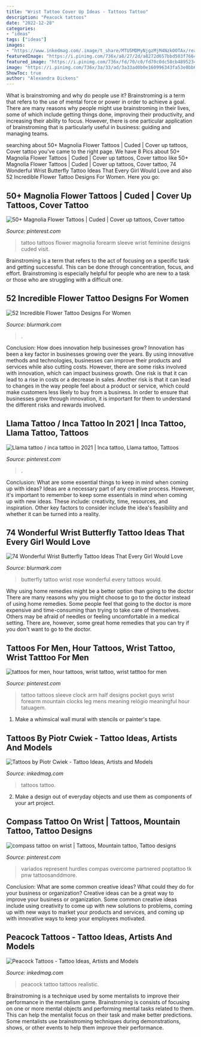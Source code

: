 ```yaml
---
title: "Wrist Tattoo Cover Up Ideas - Tattoos Tattoo"
description: "Peacock tattoos"
date: "2022-12-28"
categories:
- "ideas"
tags: ["ideas"]
images:
- "https://www.inkedmag.com/.image/t_share/MTU5MDMyNjgzMjM4Nzk0OTAx/realistic.jpg"
featuredImage: "https://i.pinimg.com/736x/a8/27/2d/a8272d657bbd503f766448b515a72661.jpg"
featured_image: "https://i.pinimg.com/736x/fd/70/c0/fd70c0dc58cb48952342c5b0aa3dee06.jpg"
image: "https://i.pinimg.com/736x/3a/33/ad/3a33ad0b0e160996343fa53e0bb6fc48.jpg"
ShowToc: true
author: "Alexandra Dickens"
---
```



What is brainstroming and why do people use it?
Brainstroming is a term that refers to the use of mental force or power in order to achieve a goal. There are many reasons why people might use brainstroming in their lives, some of which include getting things done, improving their productivity, and increasing their ability to focus. However, there is one particular application of brainstroming that is particularly useful in business: guiding and managing teams.

	

		
searching about 50+ Magnolia Flower Tattoos | Cuded | Cover up tattoos, Cover tattoo you've came to the right page. We have 8 Pics about 50+ Magnolia Flower Tattoos | Cuded | Cover up tattoos, Cover tattoo like 50+ Magnolia Flower Tattoos | Cuded | Cover up tattoos, Cover tattoo, 74 Wonderful Wrist Butterfly Tattoo Ideas That Every Girl Would Love and also 52 Incredible Flower Tattoo Designs For Women. Here you go:
		
    
## 50+ Magnolia Flower Tattoos | Cuded | Cover Up Tattoos, Cover Tattoo

<img loading=lazy src="https://i.pinimg.com/736x/fd/70/c0/fd70c0dc58cb48952342c5b0aa3dee06.jpg" onerror="this.onerror=null;this.src='https://tse1.mm.bing.net/th?id=OIP.y7CKmCajQ0GGid7G7CyIoAHaKA&amp;pid=15.1';" alt="50+ Magnolia Flower Tattoos | Cuded | Cover up tattoos, Cover tattoo">

_Source: pinterest.com_

>tattoo tattoos flower magnolia forearm sleeve wrist feminine designs cuded visit. 

	

Brainstroming is a term that refers to the act of focusing on a specific task and getting successful. This can be done through concentration, focus, and effort. Brainstroming is especially helpful for people who are new to a task or those who are struggling with a difficult one.

    
## 52 Incredible Flower Tattoo Designs For Women

<img loading=lazy src="https://www.blurmark.com/wp-content/uploads/2017/04/Black-White-Tattoo-On-Shoulder.jpg" onerror="this.onerror=null;this.src='https://tse3.mm.bing.net/th?id=OIP.6x4jnUr32xH8v6HMcCNN3QHaJ4&amp;pid=15.1';" alt="52 Incredible Flower Tattoo Designs For Women">

_Source: blurmark.com_

>. 

	

Conclusion: How does innovation help businesses grow?
Innovation has been a key factor in businesses growing over the years. By using innovative methods and technologies, businesses can improve their products and services while also cutting costs. However, there are some risks involved with innovation, which can impact business growth. One risk is that it can lead to a rise in costs or a decrease in sales. Another risk is that it can lead to changes in the way people feel about a product or service, which could make customers less likely to buy from a business. In order to ensure that businesses grow through innovation, it is important for them to understand the different risks and rewards involved.

    
## Llama Tattoo / Inca Tattoo In 2021 | Inca Tattoo, Llama Tattoo, Tattoos

<img loading=lazy src="https://i.pinimg.com/736x/a8/27/2d/a8272d657bbd503f766448b515a72661.jpg" onerror="this.onerror=null;this.src='https://tse1.mm.bing.net/th?id=OIP.lNMbyZqUEcMzBMch1te3yQHaNL&amp;pid=15.1';" alt="Llama tattoo / inca tattoo in 2021 | Inca tattoo, Llama tattoo, Tattoos">

_Source: pinterest.com_

>. 

	

Conclusion: What are some essential things to keep in mind when coming up with ideas?
Ideas are a necessary part of any creative process. However, it's important to remember to keep some essentials in mind when coming up with new ideas. These include: creativity, time, resources, and inspiration. Other key factors to consider include the idea's feasibility and whether it can be turned into a reality.

    
## 74 Wonderful Wrist Butterfly Tattoo Ideas That Every Girl Would Love

<img loading=lazy src="https://www.blurmark.com/wp-content/uploads/2017/05/Butterfly-With-Rose.jpg" onerror="this.onerror=null;this.src='https://tse3.mm.bing.net/th?id=OIP.a7MTurwDx1Jnzzh32doJOwHaJ4&amp;pid=15.1';" alt="74 Wonderful Wrist Butterfly Tattoo Ideas That Every Girl Would Love">

_Source: blurmark.com_

>butterfly tattoo wrist rose wonderful every tattoos would. 

	

Why using home remedies might be a better option than going to the doctor
There are many reasons why you might choose to go to the doctor instead of using home remedies. Some people feel that going to the doctor is more expensive and time-consuming than trying to take care of themselves. Others may be afraid of needles or feeling uncomfortable in a medical setting. There are, however, some great home remedies that you can try if you don't want to go to the doctor.

    
## Tattoos For Men, Hour Tattoos, Wrist Tattoo, Wrist Tatttoo For Men

<img loading=lazy src="https://i.pinimg.com/736x/3a/33/ad/3a33ad0b0e160996343fa53e0bb6fc48.jpg" onerror="this.onerror=null;this.src='https://tse4.mm.bing.net/th?id=OIP.-Z1vDI7TUn8brusRLU1CWQHaLH&amp;pid=15.1';" alt="tattoos for men, hour tattoos, wrist tattoo, wrist tatttoo for men">

_Source: pinterest.com_

>tattoo tattoos sleeve clock arm half designs pocket guys wrist forearm mountain clocks leg mens meaning relógio meaningful hour tatuagem. 

	

1. Make a whimsical wall mural with stencils or painter's tape.

    
## Tattoos By Piotr Cwiek - Tattoo Ideas, Artists And Models

<img loading=lazy src="https://www.inkedmag.com/.image/t_share/MTU5MDMyNzg3NjYwODQyNjQ1/baby.png" onerror="this.onerror=null;this.src='https://tse4.mm.bing.net/th?id=OIP.59eRtEwxQtX9SEnvvFjiawHaLY&amp;pid=15.1';" alt="Tattoos by Piotr Cwiek - Tattoo Ideas, Artists and Models">

_Source: inkedmag.com_

>tattoos tattoo. 

	

2. Make a design out of everyday objects and use them as components of your art project.

    
## Compass Tattoo On Wrist | Tattoos, Mountain Tattoo, Tattoo Designs

<img loading=lazy src="https://i.pinimg.com/736x/c4/34/5d/c4345d37c6930e858829e8423b59714f--compass-tattoo-arm-tattoo.jpg" onerror="this.onerror=null;this.src='https://tse2.mm.bing.net/th?id=OIP.hAw1ii0CC1GaN2_koz7Y7QHaNL&amp;pid=15.1';" alt="compass tattoo on wrist | Tattoos, Mountain tattoo, Tattoo designs">

_Source: pinterest.com_

>variados represent hurdles compas overcome partnered poptattoo tk pnw tattoosanddmore. 

	

Conclusion: What are some common creative ideas? What could they do for your business or organization?
Creative ideas can be a great way to improve your business or organization. Some common creative ideas include using creativity to come up with new solutions to problems, coming up with new ways to market your products and services, and coming up with innovative ways to keep your employees motivated.

    
## Peacock Tattoos - Tattoo Ideas, Artists And Models

<img loading=lazy src="https://www.inkedmag.com/.image/t_share/MTU5MDMyNjgzMjM4Nzk0OTAx/realistic.jpg" onerror="this.onerror=null;this.src='https://tse4.mm.bing.net/th?id=OIP.Zanh9FNDdDwvGsitJHVSNwHaKm&amp;pid=15.1';" alt="Peacock Tattoos - Tattoo Ideas, Artists and Models">

_Source: inkedmag.com_

>peacock tattoo tattoos realistic. 

	

Brainstroming is a technique used by some mentalists to improve their performance in the mentalism game. Brainstroming is consists of focusing on one or more mental objects and performing mental tasks related to them. This can help the mentalist focus on their task and make better predictions. Some mentalists use brainstroming techniques during demonstrations, shows, or other events to help them improve their performance.


